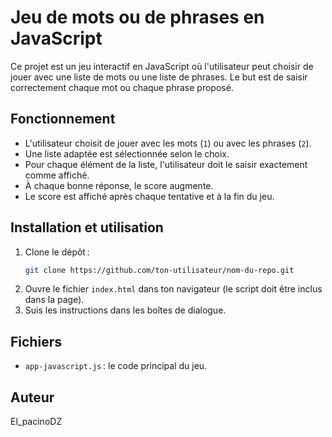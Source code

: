 # Jeu de mots ou de phrases en JavaScript

Ce projet est un jeu interactif en JavaScript où l'utilisateur peut choisir de jouer avec une liste de mots ou une liste de phrases. Le but est de saisir correctement chaque mot ou chaque phrase proposé.

## Fonctionnement

- L'utilisateur choisit de jouer avec les mots (`1`) ou avec les phrases (`2`).
- Une liste adaptée est sélectionnée selon le choix.
- Pour chaque élément de la liste, l'utilisateur doit le saisir exactement comme affiché.
- À chaque bonne réponse, le score augmente.
- Le score est affiché après chaque tentative et à la fin du jeu.

## Installation et utilisation

1. Clone le dépôt :
   ```sh
   git clone https://github.com/ton-utilisateur/nom-du-repo.git
   ```
2. Ouvre le fichier `index.html` dans ton navigateur (le script doit être inclus dans la page).
3. Suis les instructions dans les boîtes de dialogue.

## Fichiers

- `app-javascript.js` : le code principal du jeu.

## Auteur

El_pacinoDZ
